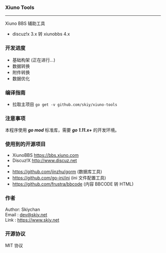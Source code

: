 ### Xiuno Tools
------
Xiuno BBS 辅助工具
- discuz!x 3.x 转 xiunobbs 4.x

### 开发进度
- 基础构架 (正在进行...)
- 数据转换
- 附件转换
- 数据优化

### 编译指南
- 拉取主项目 ```go get -v github.com/skiy/xiuno-tools``` 

### 注意事项
本程序使用 ***go mod*** 标准库，需要 ***go 1.11.x+*** 的开发环境。

### 使用到的开源项目
- XiunoBBS https://bbs.xiuno.com
- Discuz!X http://www.discuz.net
-
- https://github.com/jinzhu/gorm (数据库工具)
- https://github.com/go-ini/ini (ini 文件配置工具)
- https://github.com/frustra/bbcode (内容 BBCODE 转 HTML)

### 作者
Author: Skiychan   
Email : dev@skiy.net   
Link  : https://www.skiy.net    

### 开源协议
MIT 协议